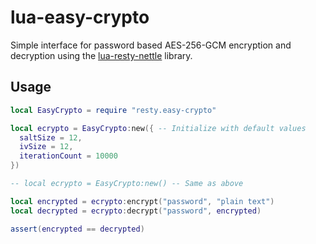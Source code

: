 # lua-easy-crypto

Simple interface for password based AES-256-GCM encryption and decryption using the [lua-resty-nettle](https://github.com/bungle/lua-resty-nettle) library.

## Usage

```lua
local EasyCrypto = require "resty.easy-crypto"

local ecrypto = EasyCrypto:new({ -- Initialize with default values
  saltSize = 12,
  ivSize = 12,
  iterationCount = 10000
})

-- local ecrypto = EasyCrypto:new() -- Same as above

local encrypted = ecrypto:encrypt("password", "plain text")
local decrypted = ecrypto:decrypt("password", encrypted)

assert(encrypted == decrypted)
```